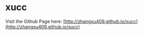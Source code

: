 # xucc

Visit the Github Page here: [http://zhangxu409.github.io/xucc](http://zhangxu409.github.io/xucc)
